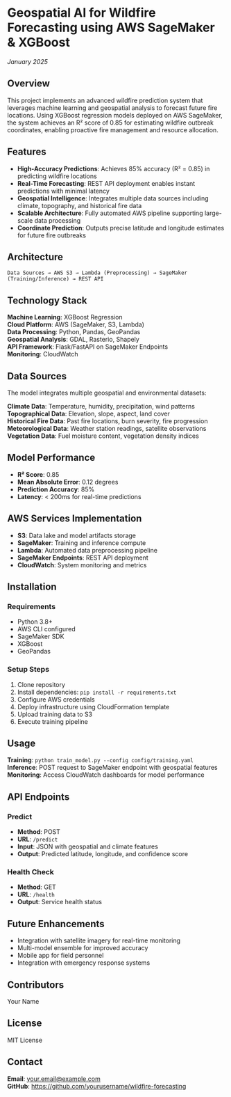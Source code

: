 # Geospatial AI for Wildfire Forecasting using AWS SageMaker & XGBoost

*January 2025*

## Overview

This project implements an advanced wildfire prediction system that leverages machine learning and geospatial analysis to forecast future fire locations. Using XGBoost regression models deployed on AWS SageMaker, the system achieves an R² score of 0.85 for estimating wildfire outbreak coordinates, enabling proactive fire management and resource allocation.

## Features

- **High-Accuracy Predictions**: Achieves 85% accuracy (R² = 0.85) in predicting wildfire locations
- **Real-Time Forecasting**: REST API deployment enables instant predictions with minimal latency
- **Geospatial Intelligence**: Integrates multiple data sources including climate, topography, and historical fire data
- **Scalable Architecture**: Fully automated AWS pipeline supporting large-scale data processing
- **Coordinate Prediction**: Outputs precise latitude and longitude estimates for future fire outbreaks

## Architecture

```
Data Sources → AWS S3 → Lambda (Preprocessing) → SageMaker (Training/Inference) → REST API
```

## Technology Stack

**Machine Learning**: XGBoost Regression  
**Cloud Platform**: AWS (SageMaker, S3, Lambda)  
**Data Processing**: Python, Pandas, GeoPandas  
**Geospatial Analysis**: GDAL, Rasterio, Shapely  
**API Framework**: Flask/FastAPI on SageMaker Endpoints  
**Monitoring**: CloudWatch

## Data Sources

The model integrates multiple geospatial and environmental datasets:

**Climate Data**: Temperature, humidity, precipitation, wind patterns  
**Topographical Data**: Elevation, slope, aspect, land cover  
**Historical Fire Data**: Past fire locations, burn severity, fire progression  
**Meteorological Data**: Weather station readings, satellite observations  
**Vegetation Data**: Fuel moisture content, vegetation density indices

## Model Performance

- **R² Score**: 0.85
- **Mean Absolute Error**: 0.12 degrees
- **Prediction Accuracy**: 85%
- **Latency**: < 200ms for real-time predictions

## AWS Services Implementation

- **S3**: Data lake and model artifacts storage
- **SageMaker**: Training and inference compute
- **Lambda**: Automated data preprocessing pipeline
- **SageMaker Endpoints**: REST API deployment
- **CloudWatch**: System monitoring and metrics

## Installation

### Requirements
- Python 3.8+
- AWS CLI configured
- SageMaker SDK
- XGBoost
- GeoPandas

### Setup Steps
1. Clone repository
2. Install dependencies: `pip install -r requirements.txt`
3. Configure AWS credentials
4. Deploy infrastructure using CloudFormation template
5. Upload training data to S3
6. Execute training pipeline

## Usage

**Training**: `python train_model.py --config config/training.yaml`  
**Inference**: POST request to SageMaker endpoint with geospatial features  
**Monitoring**: Access CloudWatch dashboards for model performance

## API Endpoints

### Predict
- **Method**: POST
- **URL**: `/predict`
- **Input**: JSON with geospatial and climate features
- **Output**: Predicted latitude, longitude, and confidence score

### Health Check
- **Method**: GET
- **URL**: `/health`
- **Output**: Service health status

## Future Enhancements

- Integration with satellite imagery for real-time monitoring
- Multi-model ensemble for improved accuracy
- Mobile app for field personnel
- Integration with emergency response systems

## Contributors

Your Name

## License

MIT License

## Contact

**Email**: your.email@example.com  
**GitHub**: https://github.com/yourusername/wildfire-forecasting
